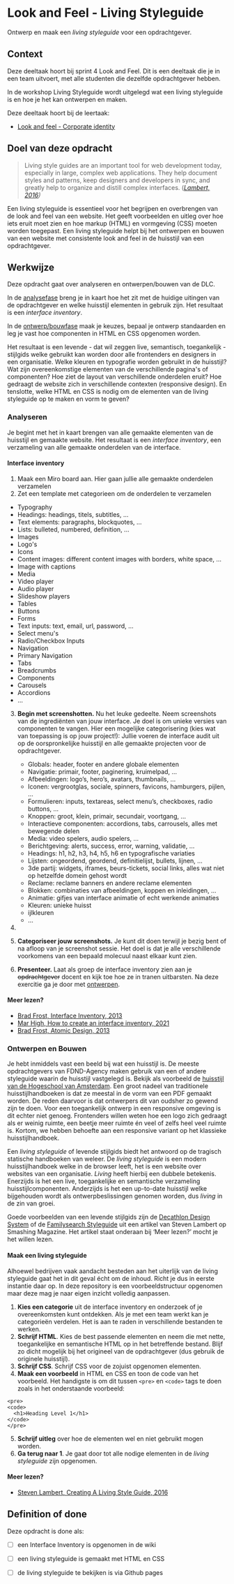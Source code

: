 
# Look and Feel - Living Styleguide

Ontwerp en maak een *living styleguide* voor een opdrachtgever.

## Context

Deze deeltaak hoort bij sprint 4 Look and Feel. Dit is een deeltaak die je in een team uitvoert, met alle studenten die dezelfde opdrachtgever hebben.

In de workshop Living Styleguide wordt uitgelegd wat een living styleguide is en hoe je het kan ontwerpen en maken.

Deze deeltaak hoort bij de leertaak:
- [Look and feel - Corporate identity](https://github.com/fdnd-task/look-and-feel-corporate-identity)

## Doel van deze opdracht

> Living style guides are an important tool for web development today, especially in large, complex web applications. They help document styles and patterns, keep designers and developers in sync, and greatly help to organize and distill complex interfaces. (<cite>[Lambert, 2016](https://www.smashingmagazine.com/2016/05/creating-a-living-style-guide-case-study/))

Een living styleguide is essentieel voor het begrijpen en overbrengen van de look and feel van een website. Het geeft voorbeelden en uitleg over hoe iets eruit moet zien en hoe markup (HTML) en vormgeving (CSS) moeten worden toegepast. Een living styleguide helpt bij het ontwerpen en bouwen van een website met consistente look and feel in de huisstijl van een opdrachtgever.

## Werkwijze

Deze opdracht gaat over analyseren en ontwerpen/bouwen van de DLC. 

In de [analysefase](#analyseren) breng je in kaart hoe het zit met de huidige uitingen van de opdrachtgever en welke huisstijl elementen in gebruik zijn. Het resultaat is een *interface inventory*. 

In de [ontwerp/bouwfase](#ontwerpen-en-bouwen) maak je keuzes, bepaal je ontwerp standaarden en leg je vast hoe componenten in HTML en CSS opgenomen worden. 

Het resultaat is een levende - dat wil zeggen live, semantisch, toegankelijk - stijlgids welke gebruikt kan worden door alle frontenders en designers in een organisatie. Welke kleuren en typografie worden gebruikt in de huisstijl? Wat zijn overeenkomstige elementen van de verschillende pagina's of componenten? Hoe ziet de layout van verschillende onderdelen eruit? Hoe gedraagt de website zich in verschillende contexten (responsive design). En tenslotte, welke HTML en CSS is nodig om de elementen van de living styleguide op te maken en vorm te geven?

### Analyseren

Je begint met het in kaart brengen van alle gemaakte elementen van de huisstijl en gemaakte website. Het resultaat is een *interface inventory*, een verzameling van alle gemaakte onderdelen van de interface.


#### Interface inventory
 
 1. Maak een Miro board aan. Hier gaan jullie alle gemaakte onderdelen verzamelen
 2. Zet een template met categorieen om de onderdelen te verzamelen 

- Typography
 - Headings: headings, titels, subtitles, ...
 - Text elements: paragraphs, blockquotes, ...
 - Lists: bulleted, numbered, definition, ...
- Images
 - Logo's
 - Icons
 - Content images: different content images with borders, white space, ...
 - Image with captions
- Media
 - Video player
 - Audio player
 - Slideshow players
- Tables 
- Buttons
- Forms
 - Text inputs: text, email, url, password, ...
 - Select menu's
 - Radio/Checkbox Inputs
- Navigation
 - Primary Navigation
 - Tabs
 - Breadcrumbs
- Components
 - Carousels
 - Accordions
- ... 
 
 3. **Begin met screenshotten.** Nu het leuke gedeelte. Neem screenshots van de ingrediënten van jouw interface. Je doel is om unieke versies van componenten te vangen. Hier een mogelijke categorisering (kies wat van toepassing is op jouw project!):
Jullie voeren de interface audit uit op de oorspronkelijke huisstijl en alle gemaakte projecten voor de opdrachtgever.

    
    - Globals: header, footer en andere globale elementen
    - Navigatie: primair, footer, paginering, kruimelpad, …
    - Afbeeldingen: logo’s, hero’s, avatars, thumbnails, …
    - Iconen: vergrootglas, sociale, spinners, favicons, hamburgers, pijlen, …
    - Formulieren: inputs, textareas, select menu’s, checkboxes, radio buttons, …
    - Knoppen: groot, klein, primair, secundair, voortgang, …
    - Interactieve componenten: accordions, tabs, carrousels, alles met bewegende delen
    - Media: video spelers, audio spelers, …
    - Berichtgeving: alerts, success, error, warning, validatie, …
    - Headings: h1, h2, h3, h4, h5, h6 en typografische variaties
    - Lijsten: ongeordend, geordend, definitielijst, bullets, lijnen, …
    - 3de partij: widgets, iframes, beurs-tickets, social links, alles wat niet op hetzelfde domein gehost wordt
    - Reclame: reclame banners en andere reclame elementen
    - Blokken: combinaties van afbeeldingen, koppen en inleidingen, …
    - Animatie: gifjes van interface animatie of echt werkende animaties
    - Kleuren: unieke huisst
    - ijlkleuren
    - …
   
 4. 
5. **Categoriseer jouw screenshots.** Je kunt dit doen terwijl je bezig bent of na afloop van je screenshot sessie. Het doel is dat je alle verschillende voorkomens van een bepaald molecuul naast elkaar kunt zien.
6. **Presenteer.** Laat als groep de interface inventory zien aan je ~~opdrachtgever~~ docent en kijk toe hoe ze in tranen uitbarsten. Na deze exercitie ga je door met [ontwerpen](#ontwerpen).

#### Meer lezen?

- [Brad Frost, Interface Inventory, 2013](https://bradfrost.com/blog/post/interface-inventory/)
- [Mar High, How to create an interface inventory, 2021](https://mainmatter.com/blog/2021/06/02/how-to-create-an-interface-inventory/)
- [Brad Frost, Atomic Design, 2013](https://bradfrost.com/blog/post/atomic-web-design/)

### Ontwerpen en Bouwen

Je hebt inmiddels vast een beeld bij wat een huisstijl is. De meeste opdrachtgevers van FDND-Agency maken gebruik van een of andere styleguide waarin de huisstijl vastgelegd is. Bekijk als voorbeeld de [huisstijl van de Hogeschool van Amsterdam](https://www.hva.nl/praktisch/algemeen/hva-breed/communicatie/hva-huisstijl/hva-huisstijl.html). Een groot nadeel van traditionele huisstijlhandboeken is dat ze meestal in de vorm van een PDF gemaakt worden. De reden daarvoor is dat ontwerpers dit van oudsher zo gewend zijn te doen. Voor een toegankelijk ontwerp in een responsive omgeving is dit echter niet genoeg. Frontenders willen weten hoe een logo zich gedraagt als er weinig ruimte, een beetje meer ruimte én veel of zelfs heel veel ruimte is. Kortom, we hebben behoefte aan een responsive variant op het klassieke huisstijlhandboek.

Een *living styleguide* of levende stijlgids biedt het antwoord op de tragisch statische handboeken van weleer. De *living styleguide* is een modern huisstijlhandboek welke in de browser leeft, het is een website over websites van een organisatie. *Living* heeft hierbij een dubbele betekenis. Enerzijds is het een live, toegankelijke en semantische verzameling huisstijlcomponenten. Anderzijds is het een up-to-date huisstijl welke bijgehouden wordt als ontwerpbeslissingen genomen worden, dus *living* in de zin van groei.

Goede voorbeelden van een levende stijlgids zijn de [Decathlon Design System](https://www.decathlon.design/726f8c765/p/75e137-digital-overview) of de  [Familysearch Styleguide](https://www.familysearch.org/frontier/styleguide/) uit een artikel van Steven Lambert op Smashing Magazine. Het artikel staat onderaan bij ‘Meer lezen?’ mocht je het willen lezen.

#### Maak een living styleguide
Alhoewel bedrijven vaak aandacht besteden aan het uiterlijk van de living styleguide gaat het in dit geval écht om de inhoud. Richt je dus in eerste instantie daar op. In deze repository is een voorbeeldstructuur opgenomen maar deze mag je naar eigen inzicht volledig aanpassen.

1. **Kies een categorie** uit de interface inventory en onderzoek of je overeenkomsten kunt ontdekken.  Als je met een team werkt kan je categorieën verdelen. Het is aan te raden in verschillende bestanden te werken.
2. **Schrijf HTML**. Kies de best passende elementen en neem die met nette, toegankelijke en semantische HTML op in het betreffende bestand.  Blijf zo dicht mogelijk bij het origineel van de opdrachtgever (dus gebruik de originele huisstijl).
3. **Schrijf CSS**. Schrijf CSS voor de zojuist opgenomen elementen. 
4. **Maak een voorbeeld** in HTML en CSS en toon de code van het voorbeeld. Het handigste is om dit tussen `<pre>` en `<code>` tags te doen zoals in het onderstaande voorbeeld:
```
<pre>
<code>
  <h1>Heading Level 1</h1>
</code>
</pre>
```
5. **Schrijf uitleg** over hoe de elementen wel en niet gebruikt mogen worden.
6. **Ga terug naar 1**. Je gaat door tot alle nodige elementen in de *living styleguide* zijn opgenomen.

#### Meer lezen?

- [Steven Lambert, Creating A Living Style Guide, 2016](https://www.smashingmagazine.com/2016/05/creating-a-living-style-guide-case-study/)

## Definition of done

Deze opdracht is done als:

- [ ] een Interface Inventory is opgenomen in de wiki
- [ ] een living styleguide is gemaakt met HTML en CSS
- [ ] de living styleguide te bekijken is via Github pages

